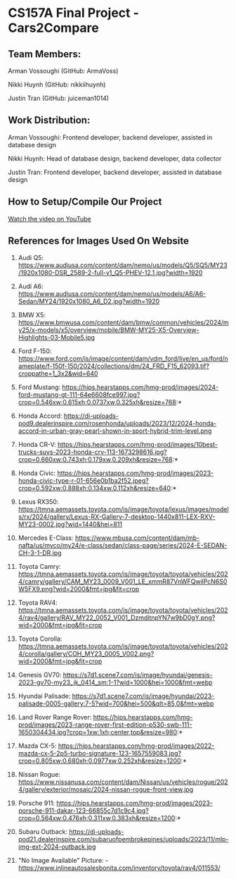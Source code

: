 # CS157A Final Project - Cars2Compare

## Team Members: 

Arman Vossoughi (GitHub: ArmaVoss)

Nikki Huynh (GitHub: nikkiihuynh) 

Justin Tran (GitHub: juiceman1014)

## Work Distribution:

Arman Vossoughi: Frontend developer, backend developer, assisted in database design

Nikki Huynh: Head of database design, backend developer, data collector

Justin Tran: Frontend developer, backend developer, assisted in database design

## How to Setup/Compile Our Project

[Watch the video on YouTube](https://youtu.be/UL0S-B4TAd0)

## References for Images Used On Website

1. Audi Q5: https://www.audiusa.com/content/dam/nemo/us/models/Q5/SQ5/MY23/1920x1080-DSR_2589-2-full-v1_Q5-PHEV-12.1.jpg?width=1920

2. Audi A6: https://www.audiusa.com/content/dam/nemo/us/models/A6/A6-Sedan/MY24/1920x1080_A6_D2.jpg?width=1920

3. BMW X5: https://www.bmwusa.com/content/dam/bmw/common/vehicles/2024/my25/x-models/x5/overview/mobile/BMW-MY25-X5-Overview-Highlights-03-Mobile5.jpg

4. Ford F-150: https://www.ford.com/is/image/content/dam/vdm_ford/live/en_us/ford/nameplate/f-150f-150/2024/collections/dm/24_FRD_F15_62093.tif?croppathe=1_3x2&wid=640

5. Ford Mustang: https://hips.hearstapps.com/hmg-prod/images/2024-ford-mustang-gt-111-64e6608fce997.jpg?crop=0.546xw:0.615xh;0.0737xw,0.325xh&resize=768:*

6. Honda Accord: https://di-uploads-pod9.dealerinspire.com/rosenhonda/uploads/2023/12/2024-honda-accord-in-urban-gray-pearl-shown-in-sport-hybrid-trim-level.png

7. Honda CR-V: https://hips.hearstapps.com/hmg-prod/images/10best-trucks-suvs-2023-honda-crv-113-1673298616.jpg?crop=0.660xw:0.743xh;0.179xw,0.209xh&resize=768:*

8. Honda Civic: https://hips.hearstapps.com/hmg-prod/images/2023-honda-civic-type-r-01-656e0b1ba2f52.jpeg?crop=0.592xw:0.888xh;0.134xw,0.112xh&resize=640:*

9. Lexus RX350: https://tmna.aemassets.toyota.com/is/image/toyota/lexus/images/models/rx/2024/gallery/Lexus-RX-Gallery-7-desktop-1440x811-LEX-RXV-MY23-0002.jpg?wid=1440&hei=811

10. Mercedes E-Class: https://www.mbusa.com/content/dam/mb-nafta/us/myco/my24/e-class/sedan/class-page/series/2024-E-SEDAN-CH-3-1-DR.jpg

11. Toyota Camry: https://tmna.aemassets.toyota.com/is/image/toyota/toyota/vehicles/2024/camry/gallery/CAM_MY23_0009_V001_LE_xmmR87VnWFQwilPcN6S0W5FX9.png?wid=2000&fmt=jpg&fit=crop

12. Toyota RAV4: https://tmna.aemassets.toyota.com/is/image/toyota/toyota/vehicles/2024/rav4/gallery/RAV_MY22_0052_V001_DzmditnpYN7w9bD0gY.png?wid=2000&fmt=jpg&fit=crop

13. Toyota Corolla: https://tmna.aemassets.toyota.com/is/image/toyota/toyota/vehicles/2024/corolla/gallery/COH_MY23_0005_V002.png?wid=2000&fmt=jpg&fit=crop

14. Genesis GV70: https://s7d1.scene7.com/is/image/hyundai/genesis-2023-gv70-my23_jk_0414_sm:1-1?wid=1000&hei=1000&fmt=webp

15. Hyundai Palisade: https://s7d1.scene7.com/is/image/hyundai/2023-palisade-0005-gallery:7-5?wid=700&hei=500&qlt=85,0&fmt=webp

16. Land Rover Range Rover: https://hips.hearstapps.com/hmg-prod/images/2023-range-rover-first-edition-p530-swb-111-1650304434.jpg?crop=1xw:1xh;center,top&resize=980:*

17. Mazda CX-5: https://hips.hearstapps.com/hmg-prod/images/2022-mazda-cx-5-2p5-turbo-signature-123-1657559083.jpg?crop=0.805xw:0.680xh;0.0977xw,0.252xh&resize=1200:*

18. Nissan Rogue: https://www.nissanusa.com/content/dam/Nissan/us/vehicles/rogue/2024/gallery/exterior/mosaic/2024-nissan-rogue-front-view.jpg

19. Porsche 911: https://hips.hearstapps.com/hmg-prod/images/2023-porsche-911-dakar-123-66855c7d1c9c4.jpg?crop=0.564xw:0.476xh;0.311xw,0.383xh&resize=1200:*

20. Subaru Outback: https://di-uploads-pod21.dealerinspire.com/subaruofpembrokepines/uploads/2023/11/mlp-img-ext-2024-outback.jpg

21. "No Image Available" Picture: - https://www.inlineautosalesbonita.com/inventory/toyota/rav4/011553/

